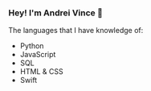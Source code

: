 ### Hey! I'm Andrei Vince 👋

The languages that I have knowledge of:
- Python
- JavaScript
- SQL
- HTML & CSS
- Swift
  

